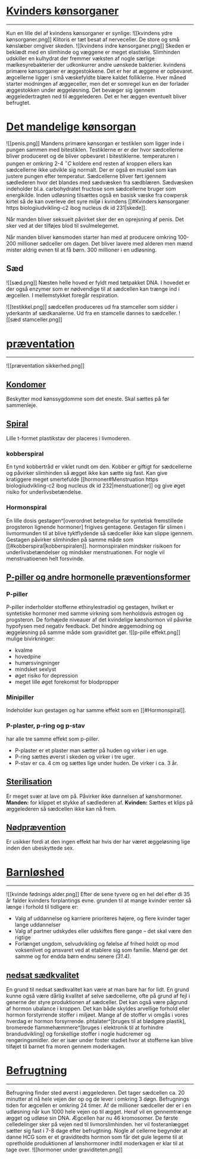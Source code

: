 # [Kvinders kønsorganer](https://biologiiudvikling-c2.ibog.nucleus.dk/?id=231)
---
Kun en lille del af kvindens kønsorganer er synlige:
![[kvindens ydre kønsorganer.png]]
Klitoris er tæt besat af nerveceller. De store og små kønslæber omgiver skeden.
![[kvindens indre kønsorganer.png]]
Skeden er beklædt med en slimhinde og væggene er meget elastiske. Slimhinden udskiller en kulhydrat der fremmer væksten af nogle særlige mælkesyrebakterier der udkonkurrer andre uønskede bakterier.
kvindens primære kønsorganer er æggestokkene. Det er her at æggene er opbevaret.  ægcellerne ligger i små væskefyldte blære kaldet folliklerne. Hver måned starter modningen af æggeceller, men det er somregel kun en der forlader æggestokken under æggeløsning. Det bevæger sig igennem æggeledertragten ned til æggelederen. Det er her æggen eventuelt bliver befrugtet. 
# [Det mandelige kønsorgan](https://biologiiudvikling-c2.ibog.nucleus.dk/?id=230)
![[penis.png]]
Mandens primære kønsorgan er testiklen som ligger inde i pungen sammen med bitestiklen. Testiklerne er er der hvor sædcellerne bliver produceret og de bliver opbevaret i bitestiklerne. temperaturen i pungen er omkring 2-4 $^\circ C$ koldere end resten af kroppen ellers kan sædcellerne ikke udvikle sig normalt. Der er også en muskel som kan justere pungen efter temperatur. Sædcellerne bliver ført igennem sædlederen hvor det blandes med sædvæsken fra sædblæren. Sædvæsken indeholder bl.a. carbohydratet fructose som sædcellerne bruger som energikilde. Inden udløsning tilsættes også en basisk væske fra cowpersk kirtel så de kan overleve det syre miljø i kvindens [[#Kvinders kønsorganer https biologiiudvikling-c2 ibog nucleus dk id 231|skede]]. 

Når manden bliver seksuelt påvirket sker der en oprejsning af penis. Det sker ved at der tilføjes blod til svulmelegemet. 

Når manden bliver kønsmoden starter han med at producere omkring 100-200 millioner sødceller om dagen. Det bliver lavere med alderen men mænd mister aldrig evnen til at få børn. 300 millioner i en udløsning.
## Sæd
![[sæd.png]]
Næsten helle hoved er fyldt med tætpakket DNA. I hovedet er der også enzymer som er nødvendige til at sædcellen kan trænge ind i ægcellen. I mellemstykket foregår respiration.

![[testikkel.png]]
sædcellen produceres ud fra stamceller som sidder i yderkantn af sædkanalerne. Ud fra en stamcelle dannes to sædceller. 
![[sæd stamceller.png]]
# [præventation](https://biologiiudvikling-c2.ibog.nucleus.dk/?id=235)
---
![[præventation sikkerhed.png]]
## [Kondomer](https://biologiiudvikling-c2.ibog.nucleus.dk/?id=236)
Beskytter mod kønssygdomme som det eneste. Skal sættes på før sammenleje.
## [Spiral](https://biologiiudvikling-c2.ibog.nucleus.dk/?id=237)
Lille t-formet plastikstav der placeres i livmoderen.
### kobberspiral
En tynd kobbertråd er viklet rundt om den. Kobber er giftigt for sædcellerne og påvirker slimhinden så ægget ikke kan sætte sig fast. Kan give kratiggere meget smertefulde [[hormoner#Menstruation https biologiiudvikling-c2 ibog nucleus dk id 232|menstuationer]] og give øget risiko for underlivsbetændelse.
### Hormonspiral
En lille dosis gestagen^[overordnet betegnelse for syntetisk fremstillede progsteron lignende hormoner] frigives gentagene. Gestagen får slimen i livmormunden til at blive tyktflydende så sædceller ikke kan slippe igennem. Gestagen påvirker slimhinden på samme måde som [[#kobberspiral|kobberspiralen]]. hormonspiralen mindsker risikoen for underlivsbetændelser og mindsker menstruationen. For nogle vil menstruatioenen helt forsvinde.
## [P-piller og andre hormonelle præventionsformer](https://biologiiudvikling-c2.ibog.nucleus.dk/?id=238)
### P-piller
P-piller inderholder stofferne ethinylestradiol og gestagen, hvilket er syntetiske hormoner med samme virkning som henholdsvis østrogen og progsteron. De forhøjede niveauer af det kvindelige kønshormon vil påvirke hypofysen med negativ feedback. Det hindre æggemodning og æggeløsning på samme måde som graviditet gør.
![[p-pille effekt.png]]
mulige bivirkninger:
* kvalme
* hovedpine
* humørsvingninger
* mindsket sexlyst
* øget risiko for depression
* meget lille øget forekomst for blodpropper
### Minipiller
Indeholder kun gestagen og har samme effekt som en [[#Hormonspiral]].
### P-plaster, p-ring og p-stav
har alle tre samme effekt som p-piller.
* P-plaster er et plaster man sætter  på huden og virker i en uge.
* P-ring sættes øverst i skeden og virker i tre uger.
* P-stav er ca. 4 cm og sættes lige under huden. De virker i ca. 3 år.
## [Sterilisation](https://biologiiudvikling-c2.ibog.nucleus.dk/?id=239)
Er meget svær at lave om på. Påvirker ikke dannelsen af kønshormoner.
**Manden:**
for klippet et stykke af sædlederen af.
**Kvinden:**
Sættes et klips på æggelederen så sædcellen ikke kan nå frem.
## [Nødprævention](https://biologiiudvikling-c2.ibog.nucleus.dk/?id=240)
Er usikker fordi at den ingen effekt har hvis der har været æggeløsning lige inden den ubeskyttede sex.

# [Barnløshed](https://biologiiudvikling-c2.ibog.nucleus.dk/?id=247)
---
![[kvinde fødnings alder.png]]
Efter de sene tyvere og en hel del efter di 35 år falder kvinders forplantings evne.
grunden til at mange kvinder venter så længe i forhold til tidligere er:
-   Valg af uddannelse og karriere prioriteres højere, og flere kvinder tager lange uddannelser
-   Valg af partner udskydes eller udskiftes flere gange – det skal være den rigtige
-   Forlænget ungdom, selvudvikling og følelse af frihed holdt op mod voksenlivet og ansvaret ved at etablere sig som familie.
Mænd gør det samme og for endda børn endnu senere *(31.4)*.
## [nedsat sædkvalitet](https://biologiiudvikling-c2.ibog.nucleus.dk/?id=301)
En grund til nedsat sædkvalitet kan være at man bare har for lidt. En grund kunne også være dårlig kvalitet af selve sædcellerne, ofte på grund af fejl i generne der styre produktionen af sædceller. Det kan også være pågrund af hormon ubalance i kroppen. Det kan både skyldes arvellige forhold eller hormon forstyrrende stoffer i miljøet. Mange af de stoffer vi omgås i vores hverdag er hormon forsyrrende. phtalater^[bruges til at blødgøre plastik], bromerede flammehæmmere^[bruges i elektronik til at forhindre brandudvikling] og forskellige stoffer i nogle hudcremer og rengøringsmidler. der er især under foster stadiet hvor at stofferne kan blive tilføjet til barnet fra moren gennem moderkagen.
# [Befrugtning](https://biologiiudvikling-c2.ibog.nucleus.dk/?id=233)
---
Befrugning finder sted øverst i æggelederen. Det tager sædcellen ca. 20 minutter at nå hele vejen der op og de lever i omkring 3 døgn. Befrugnings tiden for ægcellen er omkring 24 timer. Af de millioner sædceller der er i en udløsning når kun 1000 hele vejen op til ægget.  Heraf vil en gennemtrænge ægget og udløse sin DNA. Ægcellen har nu 46 kromosomer.
De første celledelinger sker på vejen ned til livmorslimhinden.  her vil fosteranlægget sætter sig fast i 7-8 dage efter befrugtning. Nogle af cellerne begynder at danne HCG som er et graviditedts hormon som får det gule legeme til at opretholde produktionen af lønshormoner indtil moderkagen er klar til at tage over.
![[hormoner under graviditeten.png]]